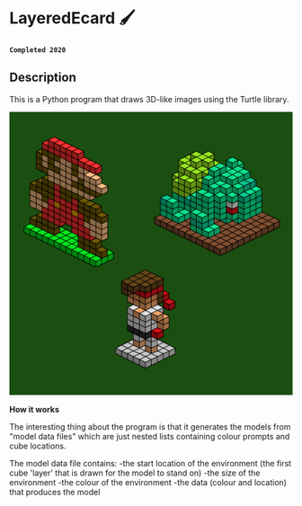 # LayeredEcard 🖌

**`Completed 2020`**

## Description
This is a Python program that draws 3D-like images using the Turtle library. 

![Layered Ecard](https://github.com/joet-dev/LayeredEcard/blob/master/blockArt.png?raw=true)

**How it works**

The interesting thing about the program is that it generates the models from "model data files" which are just nested lists containing colour prompts and cube locations. 

The model data file contains:
 -the start location of the environment (the first cube 'layer' that is drawn for the model to stand on)
 -the size of the environment
 -the colour of the environment
 -the data (colour and location) that produces the model
